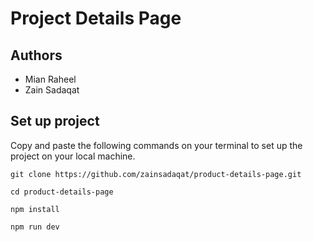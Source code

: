 # Project Details Page       
 
## Authors     
- Mian Raheel           
- Zain Sadaqat         
 
## Set up project    
Copy and paste the following commands on your terminal to set up the project on your local machine.  

```
git clone https://github.com/zainsadaqat/product-details-page.git
```

```
cd product-details-page
```

```
npm install
```

```
npm run dev
```
